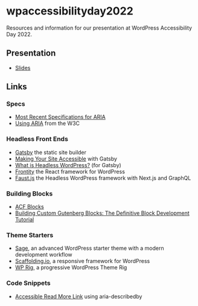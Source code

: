 # wpaccessibilityday2022
Resources and information for our presentation at WordPress Accessibility Day 2022.

## Presentation
* [Slides](https://docs.google.com/presentation/d/1OrpGLsMNXJfsfN79kZ92s_hUrD8ne0oBa3jH9le9F9c/edit?usp=sharing)

## Links

### Specs
* [Most Recent Specifications for ARIA](https://www.w3.org/TR/wai-aria-1.1/)
* [Using ARIA](https://www.w3.org/TR/using-aria/) from the W3C

### Headless Front Ends
* [Gatsby](https://www.gatsbyjs.com/) the static site builder
* [Making Your Site Accessible](https://www.gatsbyjs.com/docs/conceptual/making-your-site-accessible/) with Gatsby
* [What is Headless WordPress?](https://www.gatsbyjs.com/docs/glossary/headless-wordpress/) (for Gatsby)
* [Frontity](https://frontity.org/) the React framework for WordPress
* [Faust.js](https://faustjs.org/) the Headless WordPress framework with Next.js and GraphQL

### Building Blocks
* [ACF Blocks](https://www.advancedcustomfields.com/resources/blocks/)
* [Building Custom Gutenberg Blocks: The Definitive Block Development Tutorial](https://kinsta.com/blog/gutenberg-blocks/)

### Theme Starters
* [Sage](https://roots.io/sage/), an advanced WordPress starter theme with a modern development workflow
* [Scaffolding.io](https://scaffolding.io/), a responsive framework for WordPress
* [WP Rig](https://wprig.io/), a progressive WordPress Theme Rig

### Code Snippets
* [Accessible Read More Link](https://codepen.io/amheckel/pen/mdKPwMO) using aria-describedby
